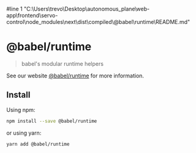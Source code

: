 #line 1 "C:\\Users\\trevo\\Desktop\\autonomous_plane\\web-app\\frontend\\servo-control\\node_modules\\next\\dist\\compiled\\@babel\\runtime\\README.md"
# @babel/runtime

> babel's modular runtime helpers

See our website [@babel/runtime](https://babeljs.io/docs/en/babel-runtime) for more information.

## Install

Using npm:

```sh
npm install --save @babel/runtime
```

or using yarn:

```sh
yarn add @babel/runtime 
```
